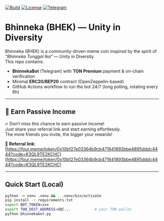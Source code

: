 [![Build](https://github.com/EndiHariadi43/Bhinneka/actions/workflows/bhinnekabot.yml/badge.svg)](https://github.com/EndiHariadi43/Bhinneka/actions)
[![License](https://img.shields.io/badge/License-Apache%202.0-blue.svg)](./LICENSE)
[![Telegram](https://img.shields.io/badge/Telegram-@BHEK_bot-26A5E4?logo=telegram&logoColor=white)](https://t.me/BHEK_bot)

# Bhinneka (BHEK) — Unity in Diversity

Bhinneka (BHEK) is a community-driven meme coin inspired by the spirit of *“Bhinneka Tunggal Ika”* — Unity in Diversity.  
This repo contains:
- **BhinnekaBot** (Telegram) with **TON Premium** payment & on-chain verification
- Minimal **ERC20/BEP20** contract (OpenZeppelin-based)
- GitHub Actions workflow to run the bot 24/7 (long polling, rotating every 6h)

---

## 🚀 Earn Passive Income

🔥 Don’t miss this chance to earn passive income!  
Just share your referral link and start earning effortlessly.  
The more friends you invite, the bigger your rewards!  

🔗 **Referral link:**  
[https://four.meme/token/0x10bf27e03364b9cb471641893bbe4895dddc4444?code=K3QL9TE2KCHC](https://four.meme/token/0x10bf27e03364b9cb471641893bbe4895dddc4444?code=K3QL9TE2KCHC)

---

## Quick Start (Local)

```bash
python -m venv .venv && . .venv/bin/activate
pip install -r requirements.txt
export BOT_TOKEN=xxx
export TON_DEST_ADDRESS=UQC...           # your TON wallet
python bhinnekabot.py

